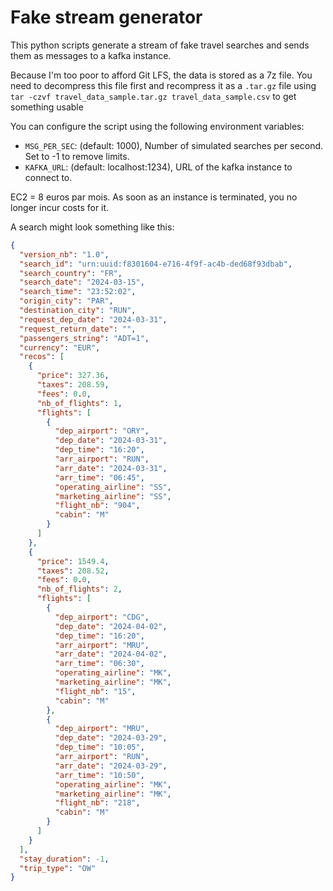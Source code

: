 # Fake stream generator

This python scripts generate a stream of fake travel searches and sends them as messages
to a kafka instance.

Because I'm too poor to afford Git LFS, the data is stored as a 7z file. You need to decompress this file
first and recompress it as a `.tar.gz` file using `tar -czvf travel_data_sample.tar.gz travel_data_sample.csv` to
get something usable

You can configure the script using the following environment variables:

- `MSG_PER_SEC`: (default: 1000), Number of simulated searches per second. Set to -1 to remove limits.
- `KAFKA_URL`: (default: localhost:1234), URL of the kafka instance to connect to.

EC2 = 8 euros par mois. As soon as an instance is terminated, you no longer incur costs for it.

A search might look something like this:

```json
{
  "version_nb": "1.0",
  "search_id": "urn:uuid:f8301604-e716-4f9f-ac4b-ded68f93dbab",
  "search_country": "FR",
  "search_date": "2024-03-15",
  "search_time": "23:52:02",
  "origin_city": "PAR",
  "destination_city": "RUN",
  "request_dep_date": "2024-03-31",
  "request_return_date": "",
  "passengers_string": "ADT=1",
  "currency": "EUR",
  "recos": [
    {
      "price": 327.36,
      "taxes": 208.59,
      "fees": 0.0,
      "nb_of_flights": 1,
      "flights": [
        {
          "dep_airport": "ORY",
          "dep_date": "2024-03-31",
          "dep_time": "16:20",
          "arr_airport": "RUN",
          "arr_date": "2024-03-31",
          "arr_time": "06:45",
          "operating_airline": "SS",
          "marketing_airline": "SS",
          "flight_nb": "904",
          "cabin": "M"
        }
      ]
    },
    {
      "price": 1549.4,
      "taxes": 208.52,
      "fees": 0.0,
      "nb_of_flights": 2,
      "flights": [
        {
          "dep_airport": "CDG",
          "dep_date": "2024-04-02",
          "dep_time": "16:20",
          "arr_airport": "MRU",
          "arr_date": "2024-04-02",
          "arr_time": "06:30",
          "operating_airline": "MK",
          "marketing_airline": "MK",
          "flight_nb": "15",
          "cabin": "M"
        },
        {
          "dep_airport": "MRU",
          "dep_date": "2024-03-29",
          "dep_time": "10:05",
          "arr_airport": "RUN",
          "arr_date": "2024-03-29",
          "arr_time": "10:50",
          "operating_airline": "MK",
          "marketing_airline": "MK",
          "flight_nb": "218",
          "cabin": "M"
        }
      ]
    }
  ],
  "stay_duration": -1,
  "trip_type": "OW"
}
```
